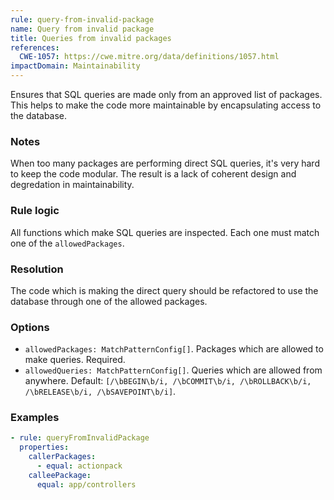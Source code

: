```yaml
---
rule: query-from-invalid-package
name: Query from invalid package
title: Queries from invalid packages
references:
  CWE-1057: https://cwe.mitre.org/data/definitions/1057.html
impactDomain: Maintainability
---
```


Ensures that SQL queries are made only from an approved list of packages. This helps to make the
code more maintainable by encapsulating access to the database.

### Notes

When too many packages are performing direct SQL queries, it's very hard to keep the code modular.
The result is a lack of coherent design and degredation in maintainability.

### Rule logic

All functions which make SQL queries are inspected. Each one must match one of the
`allowedPackages`.

### Resolution

The code which is making the direct query should be refactored to use the database through one of
the allowed packages.

### Options

- `allowedPackages: MatchPatternConfig[]`. Packages which are allowed to make queries. Required.
- `allowedQueries: MatchPatternConfig[]`. Queries which are allowed from anywhere. Default:
  `[/\bBEGIN\b/i, /\bCOMMIT\b/i, /\bROLLBACK\b/i, /\bRELEASE\b/i, /\bSAVEPOINT\b/i]`.

### Examples

```yaml
- rule: queryFromInvalidPackage
  properties:
    callerPackages:
      - equal: actionpack
    calleePackage:
      equal: app/controllers
```
